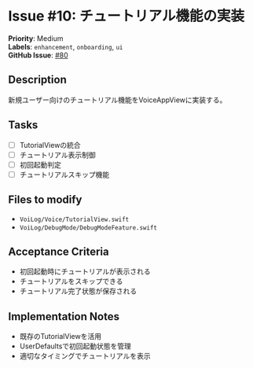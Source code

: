 # Issue #10: チュートリアル機能の実装

**Priority**: Medium  
**Labels**: `enhancement`, `onboarding`, `ui`  
**GitHub Issue**: [#80](https://github.com/entaku0818/VoiceMemo/issues/80)

## Description
新規ユーザー向けのチュートリアル機能をVoiceAppViewに実装する。

## Tasks
- [ ] TutorialViewの統合
- [ ] チュートリアル表示制御
- [ ] 初回起動判定
- [ ] チュートリアルスキップ機能

## Files to modify
- `VoiLog/Voice/TutorialView.swift`
- `VoiLog/DebugMode/DebugModeFeature.swift`

## Acceptance Criteria
- 初回起動時にチュートリアルが表示される
- チュートリアルをスキップできる
- チュートリアル完了状態が保存される

## Implementation Notes
- 既存のTutorialViewを活用
- UserDefaultsで初回起動状態を管理
- 適切なタイミングでチュートリアルを表示
